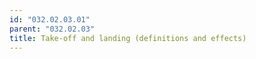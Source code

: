 ```yaml
---
id: "032.02.03.01"
parent: "032.02.03"
title: Take-off and landing (definitions and effects)
---
```

